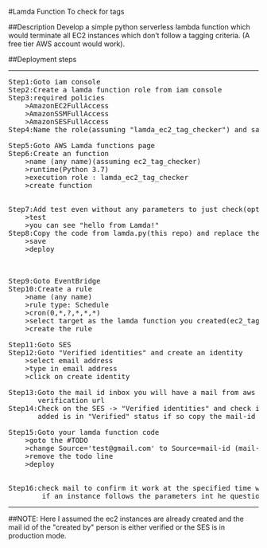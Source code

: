 #Lamda Function To check for tags

##Description
Develop a simple python serverless lambda function which would terminate all EC2 instances which don’t follow a tagging criteria. (A free tier AWS account would work).

##Deployment steps
***
<pre>
Step1:Goto iam console
Step2:Create a lamda function role from iam console
Step3:required policies
    >AmazonEC2FullAccess
    >AmazonSSMFullAccess
    >AmazonSESFullAccess
Step4:Name the role(assuming "lamda_ec2_tag_checker") and save

Step5:Goto AWS Lamda functions page
Step6:Create an function 
    >name (any name)(assuming ec2_tag_checker)
    >runtime(Python 3.7)
    >execution role : lamda_ec2_tag_checker
    >create function


Step7:Add test even without any parameters to just check(optional)
    >test 
    >you can see "hello from Lamda!"
Step8:Copy the code from lamda.py(this repo) and replace the code on the lamda function page
    >save
    >deploy



Step9:Goto EventBridge
Step10:Create a rule
    >name (any name)
    >rule type: Schedule
    >cron(0,*,?,*,*,*)
    >select target as the lamda function you created(ec2_tag_checker)
    >create the rule

Step11:Goto SES
Step12:Goto "Verified identities" and create an identity
    >select email address
    >type in email address
    >click on create identity

Step13:Goto the mail id inbox you will have a mail from aws click on the
       verification url 
Step14:Check on the SES -> "Verified identities" and check if the mail id
       added is in "Verified" status if so copy the mail-id

Step15:Goto your lamda function code
    >goto the #TODO
    >change Source='test@gmail.com' to Source=mail-id (mail-id copied from last step)
    >remove the todo line
    >deploy


Step16:check mail to confirm it work at the specified time when the rule is created 
        if an instance follows the parameters int he question 
</pre>
***

##NOTE:
Here I assumed the ec2 instances are already created and the mail id of the 
"created by" person is either verified or the SES is in production mode.


